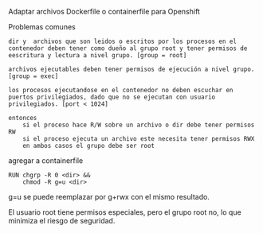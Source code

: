 Adaptar archivos Dockerfile o containerfile para Openshift

Problemas comunes

    dir y  archivos que son leidos o escritos por los procesos en el contenedor deben tener como dueño al grupo root y tener permisos de eescritura y lectura a nivel grupo. [group = root]

    archivos ejecutables deben tener permisos de ejecución a nivel grupo. [group = exec]

    los procesos ejecutandose en el contenedor no deben escuchar en puertos privilegiados, dado que no se ejecutan con usuario privilegiados. [port < 1024]

    entonces
        si el proceso hace R/W sobre un archivo o dir debe tener permisos RW
        si el proceso ejecuta un archivo este necesita tener permisos RWX
        en ambos casos el grupo debe ser root

agregar a containerfile

    RUN chgrp -R 0 <dir> &&
        chmod -R g=u <dir>

g=u se puede reemplazar por g+rwx con el mismo resultado.

El usuario root tiene permisos especiales, pero el grupo root no, lo que minimiza el riesgo de seguridad.

